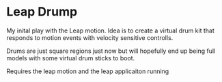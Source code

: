 # Leap Drump

My inital play with the Leap motion.  Idea is to create a virtual drum kit that responds to motion events with velocity sensitive controlls.

Drums are just square regions just now but will hopefully end up being full models with some virtual drum sticks to boot. 

Requires the leap motion and the leap applicaiton running
